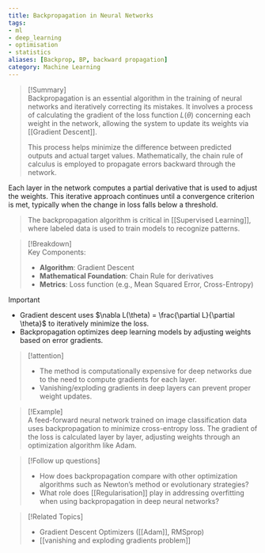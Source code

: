 ```yaml
---
title: Backpropagation in Neural Networks  
tags: 
- ml 
- deep_learning 
- optimisation 
- statistics 
aliases: [Backprop, BP, backward propagation]  
category: Machine Learning
---
```


>[!Summary]  
> Backpropagation is an essential algorithm in the training of neural networks and iteratively correcting its mistakes. It involves a process of calculating the gradient of the loss function $L(\theta)$ concerning each weight in the network, allowing the system to update its weights via [[Gradient Descent]]. 
> 
> This process helps minimize the difference between predicted outputs and actual target values. Mathematically, the chain rule of calculus is employed to propagate errors backward through the network.
> 
Each layer in the network computes a partial derivative that is used to adjust the weights. This iterative approach continues until a convergence criterion is met, typically when the change in loss falls below a threshold.
>
>The backpropagation algorithm is critical in [[Supervised Learning]], where labeled data is used to train models to recognize patterns.

>[!Breakdown]  
> Key Components:  
> - **Algorithm**: Gradient Descent  
> - **Mathematical Foundation**: Chain Rule for derivatives  
> - **Metrics**: Loss function (e.g., Mean Squared Error, Cross-Entropy)

>[!important]  
> - Gradient descent uses $\nabla L(\theta) = \frac{\partial L}{\partial \theta}$ to iteratively minimize the loss.  
> - Backpropagation optimizes deep learning models by adjusting weights based on error gradients.

>[!attention]  
> - The method is computationally expensive for deep networks due to the need to compute gradients for each layer.  
> - Vanishing/exploding gradients in deep layers can prevent proper weight updates.

>[!Example]  
> A feed-forward neural network trained on image classification data uses backpropagation to minimize cross-entropy loss. The gradient of the loss is calculated layer by layer, adjusting weights through an optimization algorithm like Adam.

>[!Follow up questions]  
> - How does backpropagation compare with other optimization algorithms such as Newton’s method or evolutionary strategies?  
> - What role does [[Regularisation]] play in addressing overfitting when using backpropagation in deep neural networks?

>[!Related Topics]  
> - Gradient Descent Optimizers ([[Adam]], RMSprop)  
> - [[vanishing and exploding gradients problem]]



